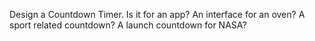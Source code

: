 Design a Countdown Timer. Is it for an app? An interface for an oven? A sport related countdown? A launch countdown for NASA? 
